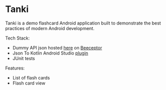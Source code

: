 # Tanki

Tanki is a demo flashcard Android application built to demonstrate the best practices of modern Android development. 

Tech Stack:
* Dummy API json hosted [here](https://flashcards.free.beeceptor.com) on [Beeceptor](https://beeceptor.com/)
* Json To Kotlin Android Studio [plugin](https://plugins.jetbrains.com/plugin/9960-json-to-kotlin-class-jsontokotlinclass-)
* JUnit tests

Features:
* List of flash cards
* Flash card view

